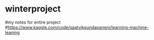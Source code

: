 # winterproject
#my notes for entire project
#https://www.kaggle.com/code/saatvikgundapaneni/learning-machine-leaning
